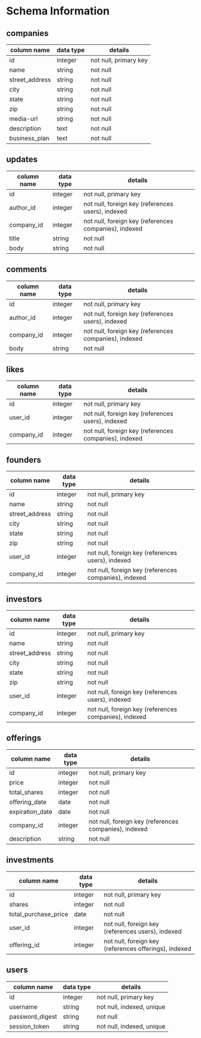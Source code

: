 # Schema Information

## companies
column name      | data type | details
-----------------|-----------|-----------------------
id               | integer   | not null, primary key
name             | string    | not null
street_address   | string    | not null
city             | string    | not null
state            | string    | not null
zip              | string    | not null
media-url        | string    | not null
description      | text      | not null
business_plan    | text      | not null

## updates
column name | data type | details
------------|-----------|-----------------------
id          | integer   | not null, primary key
author_id   | integer   | not null, foreign key (references users), indexed
company_id  | integer   | not null, foreign key (references companies), indexed
title       | string    | not null
body        | string    | not null

## comments
column name | data type | details
------------|-----------|-----------------------
id          | integer   | not null, primary key
author_id   | integer   | not null, foreign key (references users), indexed
company_id  | integer   | not null, foreign key (references companies), indexed
body        | string    | not null

## likes
column name | data type | details
------------|-----------|-----------------------
id          | integer   | not null, primary key
user_id     | integer   | not null, foreign key (references users), indexed
company_id  | integer   | not null, foreign key (references companies), indexed

## founders
column name      | data type | details
-----------------|-----------|-----------------------
id               | integer   | not null, primary key
name             | string    | not null
street_address   | string    | not null
city             | string    | not null
state            | string    | not null
zip              | string    | not null
user_id          | integer   | not null, foreign key (references users), indexed
company_id       | integer   | not null, foreign key (references companies), indexed

## investors
column name      | data type | details
-----------------|-----------|-----------------------
id               | integer   | not null, primary key
name             | string    | not null
street_address   | string    | not null
city             | string    | not null
state            | string    | not null
zip              | string    | not null
user_id          | integer   | not null, foreign key (references users), indexed
company_id       | integer   | not null, foreign key (references companies), indexed

## offerings
column name        | data type | details
-------------------|-----------|-----------------------
id                 | integer   | not null, primary key
price              | integer   | not null
total_shares       | integer   | not null
offering_date      | date      | not null
expiration_date    | date      | not null
company_id         | integer   | not null, foreign key (references companies), indexed
description        | string    | not null

## investments
column name            | data type | details
-----------------------|-----------|-----------------------
id                     | integer   | not null, primary key
shares                 | integer   | not null
total_purchase_price   | date      | not null
user_id                | integer   | not null, foreign key (references users), indexed
offering_id            | integer   | not null, foreign key (references offerings), indexed

## users
column name     | data type | details
----------------|-----------|-----------------------
id              | integer   | not null, primary key
username        | string    | not null, indexed, unique
password_digest | string    | not null
session_token   | string    | not null, indexed, unique
